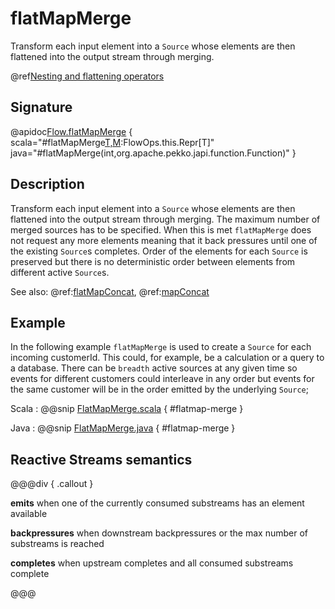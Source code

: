 # flatMapMerge

Transform each input element into a `Source` whose elements are then flattened into the output stream through merging.

@ref[Nesting and flattening operators](../index.md#nesting-and-flattening-operators)

## Signature

@apidoc[Flow.flatMapMerge](Flow) { scala="#flatMapMerge[T,M](breadth:Int,f:Out=%3Eorg.apache.pekko.stream.Graph[org.apache.pekko.stream.SourceShape[T],M]):FlowOps.this.Repr[T]" java="#flatMapMerge(int,org.apache.pekko.japi.function.Function)" } 

## Description

Transform each input element into a `Source` whose elements are then flattened into the output stream through
merging. The maximum number of merged sources has to be specified. When this is met `flatMapMerge` does not
request any more elements meaning that it back pressures until one of the existing `Source`s completes. 
Order of the elements for each `Source` is preserved but there is no deterministic order between elements from
different active `Source`s.

See also: @ref:[flatMapConcat](flatMapConcat.md), @ref:[mapConcat](mapConcat.md)

## Example

In the following example `flatMapMerge` is used to create a `Source` for each incoming customerId. This could, for example,
be a calculation or a query to a database. There can be `breadth` active sources at any given time so
events for different customers could interleave in any order but events for the same customer will be in the
order emitted by the underlying `Source`;

Scala
:   @@snip [FlatMapMerge.scala](/akka-docs/src/test/scala/docs/stream/operators/sourceorflow/FlatMapMerge.scala) { #flatmap-merge }

Java
:   @@snip [FlatMapMerge.java](/akka-docs/src/test/java/jdocs/stream/operators/sourceorflow/FlatMapMerge.java) { #flatmap-merge }


## Reactive Streams semantics

@@@div { .callout }

**emits** when one of the currently consumed substreams has an element available

**backpressures** when downstream backpressures or the max number of substreams is reached

**completes** when upstream completes and all consumed substreams complete

@@@



